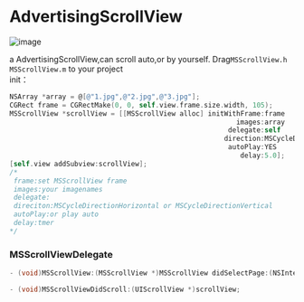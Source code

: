 # AdvertisingScrollView
![image](https://github.com/yuanshuainiuniu/AdvertisingScrollView/blob/master/shot.png)


a AdvertisingScrollView,can scroll auto,or by yourself.
Drag`MSScrollView.h` `MSScrollView.m` to your project<br>
init：
```Objective-c
NSArray *array = @[@"1.jpg",@"2.jpg",@"3.jpg"];
CGRect frame = CGRectMake(0, 0, self.view.frame.size.width, 105);
MSScrollView *scrollView = [[MSScrollView alloc] initWithFrame:frame
                                                        images:array
                                                      delegate:self
                                                     direction:MSCycleDirectionHorizontal
                                                      autoPlay:YES
                                                         delay:5.0];
[self.view addSubview:scrollView];
/*
 frame:set MSScrollView frame
 images:your imagenames
 delegate:
 direciton:MSCycleDirectionHorizontal or MSCycleDirectionVertical
 autoPlay:or play auto
 delay:tmer
*/
```
### MSScrollViewDelegate
```Objective-c
- (void)MSScrollView:(MSScrollView *)MSScrollView didSelectPage:(NSInteger)index;

- (void)MSScrollViewDidScroll:(UIScrollView *)scrollView;


